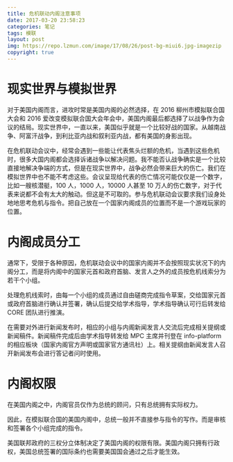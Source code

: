```yaml
---
title: 危机联动内阁注意事项
date: 2017-03-20 23:58:23
categories: 笔记
tags: 模联
layout: post
img: https://repo.lzmun.com/image/17/08/26/post-bg-miui6.jpg-imagezip
copyright: true
---
```

# 现实世界与模拟世界

对于美国内阁而言，进攻时常是美国内阁的必然选择，在 2016 柳州市模拟联合国大会和 2016 爱改变模拟联合国大会年会中，美国内阁最后都选择了以战争作为会议的结局。现实世界中，一直以来，美国似乎就是一个比较好战的国家。从越南战争、阿富汗战争，到利比亚内战和叙利亚内战，都有美国的身影出现。

在危机联动会议中，经常会遇到一些能让代表焦头烂额的危机，当遇到这些危机时，很多大国内阁都会选择诉诸战争以解决问题。我不能否认战争确实是一个比较直接地解决争端的方式，但是在现实世界中，战争必然会带来巨大的伤亡。我们在模拟世界中也不能不考虑这些。会议呈现给代表的伤亡情况可能仅仅是一个数字，比如一艘核潜艇，100 人，1000 人，10000 人甚至 10 万人的伤亡数字，对于代表来说都不会有太大的触动。但这是不可取的。参与危机联动会议要求我们设身处地地思考危机与指令。把自己放在一个国家内阁成员的位置而不是一个游戏玩家的位置。

# 内阁成员分工

通常下，受限于各种原因，危机联动会议中的国家内阁并不会按照现实状况下的内阁分工，而是将内阁中的国家元首和政府首脑、发言人之外的成员按危机线索分为若干个小组。

处理危机线索时，由每一个小组的成员通过自由磋商完成指令草案，交给国家元首或政府首脑进行确认并签署，确认后提交给学术指导，学术指导确认可行后转发给 CORE 团队进行推演。

在需要对外进行新闻发布时，相应的小组与内阁新闻发言人交流后完成相关提纲或新闻稿件。新闻稿件完成后由学术指导转发给 MPC 主席并刊登在 info-platform 的相应板块（国家内阁官方声明或国家官方通讯社）上。相关提纲由新闻发言人召开新闻发布会进行答记者问时使用。

# 内阁权限

在美国内阁之中，内阁官员仅作为总统的顾问，只有总统拥有实际权力。

因此，在模拟联合国的美国内阁中，总统一般并不直接参与指令的写作。而是审核和签署各个小组完成的指令。

美国联邦政府的三权分立体制决定了美国内阁的权限有限。美国内阁只拥有行政权，美国总统签署的国际条约也需要美国国会通过之后才能生效。